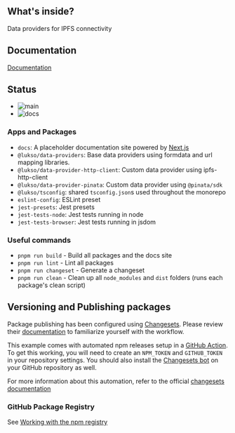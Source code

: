 ## What's inside?

Data providers for IPFS connectivity


## Documentation

[Documentation](https://lukso-network.github.io/tools-data-providers/)

## Status

- ![main](https://github.com/lukso-network/tools-data-providers/actions/workflows/release.yml/badge.svg)
- ![docs](https://github.com/lukso-network/tools-data-providers/actions/workflows/pages/pages-build-deployment/badge.svg)

### Apps and Packages

- `docs`: A placeholder documentation site powered by [Next.js](https://nextjs.org/)
- `@lukso/data-providers`: Base data providers using formdata and url mapping libraries.
- `@lukso/data-provider-http-client`: Custom data provider using ipfs-http-client
- `@lukso/data-provider-pinata`: Custom data provider using `@pinata/sdk`
- `@lukso/tsconfig`: shared `tsconfig.json`s used throughout the monorepo
- `eslint-config`: ESLint preset
- `jest-presets`: Jest presets
- `jest-tests-node`: Jest tests running in node
- `jest-tests-browser`: Jest tests running in jsdom

### Useful commands

- `pnpm run build` - Build all packages and the docs site
- `pnpm run lint` - Lint all packages
- `pnpm run changeset` - Generate a changeset
- `pnpm run clean` - Clean up all `node_modules` and `dist` folders (runs each package's clean script)

## Versioning and Publishing packages

Package publishing has been configured using [Changesets](https://github.com/changesets/changesets). Please review their [documentation](https://github.com/changesets/changesets#documentation) to familiarize yourself with the workflow.

This example comes with automated npm releases setup in a [GitHub Action](https://github.com/changesets/action). To get this working, you will need to create an `NPM_TOKEN` and `GITHUB_TOKEN` in your repository settings. You should also install the [Changesets bot](https://github.com/apps/changeset-bot) on your GitHub repository as well.

For more information about this automation, refer to the official [changesets documentation](https://github.com/changesets/changesets/blob/main/docs/automating-changesets.md)

### GitHub Package Registry

See [Working with the npm registry](https://docs.github.com/en/packages/working-with-a-github-packages-registry/working-with-the-npm-registry#publishing-a-package-using-publishconfig-in-the-packagejson-file)
